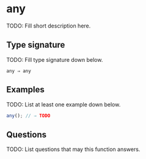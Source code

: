 # any

TODO: Fill short description here.

## Type signature

TODO: Fill type signature down below.

```
any ⇒ any
```

## Examples

TODO: List at least one example down below.

```javascript
any(); // ⇒ TODO
```

## Questions

TODO: List questions that may this function answers.
